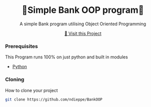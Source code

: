 
<h1 align="center" style="font-weight: bold;">🏦Simple Bank OOP program🏦</h1>


<p align="center">A simple Bank program utilising Object Oriented Programming</p>


<p align="center">
<a href="https://github.com/ndieppe/BankOOP">📱 Visit this Project</a>
</p>

<h3>Prerequisites</h3>

This Program runs 100% on just python and built in modules

- [Python](https://github.com/python)

<h3>Cloning</h3>

How to clone your project

```bash
git clone https://github.com/ndieppe/BankOOP
```
 
